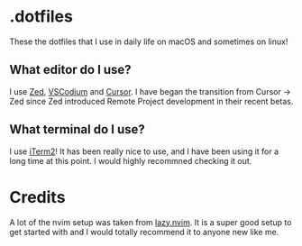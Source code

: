 # .dotfiles
These the dotfiles that I use in daily life on macOS and sometimes on linux!

## What editor do I use?
I use [Zed](https://zed.dev/), [VSCodium](https://vscodium.com/) and [Cursor](https://www.cursor.com/). I have began the transition from Cursor -> Zed since Zed introduced Remote Project development in their recent betas.

## What terminal do I use?
I use [iTerm2](https://iterm2.com/)! It has been really nice to use, and I have been using it for a long time at this point. I would highly recommned checking it out.

# Credits
A lot of the nvim setup was taken from [lazy.nvim](https://www.lazyvim.org/). It is a super good setup to get started with and I would totally recommend it to anyone new like me.
